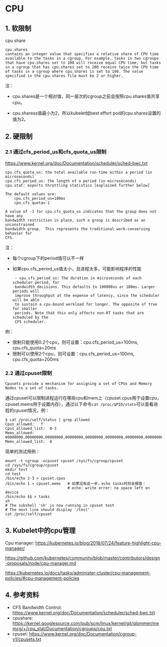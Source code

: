 # CPU

## 1. 软限制

cpu share

```
cpu.shares
contains an integer value that specifies a relative share of CPU time available to the tasks in a cgroup. For example, tasks in two cgroups that have cpu.shares set to 100 will receive equal CPU time, but tasks in a cgroup that has cpu.shares set to 200 receive twice the CPU time of tasks in a cgroup where cpu.shares is set to 100. The value specified in the cpu.shares file must be 2 or higher.
```

注：

* cpu.shares是一个相对值，同一层次的cgroup之前会按照cpu.shares值共享cpu。

* cpu.sharess值最小为2，所以kubelet给best effort pod的cpu.shares设置的值为2。

## 2. 硬限制

### 2.1 通过cfs_period_us和cfs_quota_us限制

https://www.kernel.org/doc/Documentation/scheduler/sched-bwc.txt

```
cpu.cfs_quota_us: the total available run-time within a period (in microseconds)
cpu.cfs_period_us: the length of a period (in microseconds)
cpu.stat: exports throttling statistics [explained further below]

The default values are:
	cpu.cfs_period_us=100ms
	cpu.cfs_quota=-1

A value of -1 for cpu.cfs_quota_us indicates that the group does not have any
bandwidth restriction in place, such a group is described as an unconstrained
bandwidth group.  This represents the traditional work-conserving behavior for
CFS.
```

注：

- 每个cgroup下的period值可以不一样

- 如果cpu.cfs_period_us值太小，且进程太多，可能影响程序的性能

  ```
   - cpu.cfs_period_us: The duration in microseconds of each scheduler period, for
   bandwidth decisions. This defaults to 100000us or 100ms. Larger periods will
   improve throughput at the expense of latency, since the scheduler will be able
   to sustain a cpu-bound workload for longer. The opposite of true for smaller
   periods. Note that this only affects non-RT tasks that are scheduled by the
   CFS scheduler.
  ```

例：

* 限制只能使用0.2个cpu，则可设置：cpu.cfs_period_us=100ms, cpu.cfs_quota=20ms
* 限制可以使用2个cpu，则可设置：cpu.cfs_period_us=100ms, cpu.cfs_quota=200ms

### 2.2 通过cpuset限制

```
Cpusets provide a mechanism for assigning a set of CPUs and Memory Nodes to a set of tasks.  
```

通过cpuset可以限制进程运行在哪些cpu和mem上（cpuset.cpus用于设置cpu，cpuset.mems用于设置内存），通过以下命令`cat /proc/$PID/stats`可以查看进程的cpuset情况，例：

```
$ cat /proc/self/status | grep allowed
Cpus_allowed:	f
Cpus_allowed_list:	0-3
Mems_allowed:	00000000,00000000,00000000,00000000,00000000,00000000,00000000,00000000,00000000,00000000,00000000,00000000,00000000,00000000,00000000,00000000,00000000,00000000,00000000,00000000,00000000,00000000,00000000,00000000,00000000,00000000,00000000,00000000,00000000,00000000,00000000,00000001
Mems_allowed_list:	0
```

简单的测试用例：

```
mount -t cgroup -ocpuset cpuset /sys/fs/cgroup/cpuset
cd /sys/fs/cgroup/cpuset
mkdir test
cd test
/bin/echo 2-3 > cpuset.cpus
/bin/echo 1 > cpuset.mems   # 如果没有这一步，echo tasks时将会报错：
                            # echo: write error: no space left on device
/bin/echo $$ > tasks
sh
# The subshell 'sh' is now running in cpuset test
# The next line should display '/test'
cat /proc/self/cpuset
```

## 3. Kubelet中的cpu管理

Cpu manager: https://kubernetes.io/blog/2018/07/24/feature-highlight-cpu-manager/

https://github.com/kubernetes/community/blob/master/contributors/design-proposals/node/cpu-manager.md

https://kubernetes.io/docs/tasks/administer-cluster/cpu-management-policies/#cpu-management-policies

## 4. 参考资料

* CFS Bandwidth Control: https://www.kernel.org/doc/Documentation/scheduler/sched-bwc.txt
* cpushare: https://kernel.googlesource.com/pub/scm/linux/kernel/git/glommer/memcg/+/cpu_stat/Documentation/cgroups/cpu.txt
* cpuset: https://www.kernel.org/doc/Documentation/cgroup-v1/cpusets.txt